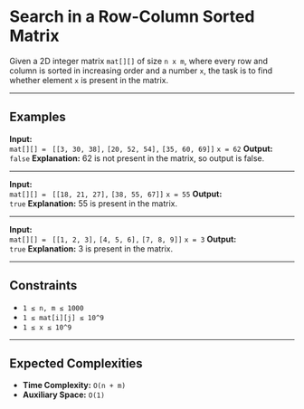 # Search in a Row-Column Sorted Matrix

Given a 2D integer matrix `mat[][]` of size `n x m`, where every row and column is sorted in increasing order and a number `x`, the task is to find whether element `x` is present in the matrix.

---

## Examples

**Input:**  
`mat[][] = `
`[[3, 30, 38],`
`[20, 52, 54],`
`[35, 60, 69]]`
`x = 62`
**Output:**  
`false`
**Explanation:** 62 is not present in the matrix, so output is false.  

---

**Input:**  
`mat[][] = `
`[[18, 21, 27],`
`[38, 55, 67]]`
`x = 55`
**Output:**  
`true`
**Explanation:** 55 is present in the matrix.  

---

**Input:**  
`mat[][] = `
`[[1, 2, 3],`
`[4, 5, 6],`
`[7, 8, 9]]`
`x = 3`
**Output:**  
`true`
**Explanation:** 3 is present in the matrix.  

---

## Constraints
- `1 ≤ n, m ≤ 1000`  
- `1 ≤ mat[i][j] ≤ 10^9`  
- `1 ≤ x ≤ 10^9`  

---

## Expected Complexities
- **Time Complexity:** `O(n + m)`  
- **Auxiliary Space:** `O(1)`  

